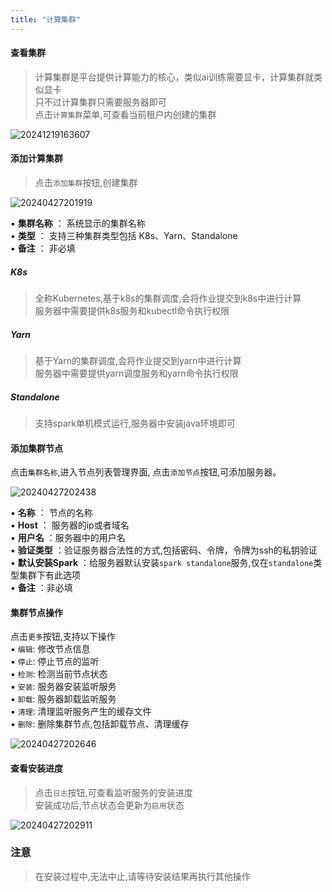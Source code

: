 ```yaml
---
title: "计算集群"
---
```


#### 查看集群

> 计算集群是平台提供计算能力的核心，类似ai训练需要显卡，计算集群就类似显卡 <br/>
> 只不过计算集群只需要服务器即可 <br/>
> 点击`计算集群`菜单,可查看当前租户内创建的集群 <br/>

![20241219163607](https://img.isxcode.com/picgo/20241219163607.png)

#### 添加计算集群

> 点击`添加集群`按钮,创建集群

![20240427201919](https://img.isxcode.com/picgo/20240427201919.png)

▪ **集群名称** ： 系统显示的集群名称 <br/>
▪ **类型** ： 支持三种集群类型包括 K8s、Yarn、Standalone <br/>
▪ **备注** ： 非必填

##### K8s

> 全称Kubernetes,基于k8s的集群调度,会将作业提交到k8s中进行计算 <br/>
> 服务器中需要提供k8s服务和kubectl命令执行权限

##### Yarn

> 基于Yarn的集群调度,会将作业提交到yarn中进行计算 <br/>
> 服务器中需要提供yarn调度服务和yarn命令执行权限

##### Standalone

> 支持spark单机模式运行,服务器中安装java环境即可

#### 添加集群节点

点击`集群名称`,进入节点列表管理界面, 点击`添加节点`按钮,可添加服务器。

![20240427202438](https://img.isxcode.com/picgo/20240427202438.png)

▪ **名称** ： 节点的名称 <br/>
▪ **Host** ： 服务器的ip或者域名 <br/>
▪ **用户名** ：服务器中的用户名 <br/>
▪ **验证类型** ：验证服务器合法性的方式,包括密码、令牌，令牌为ssh的私钥验证 <br/>
▪ **默认安装Spark** ：给服务器默认安装`spark standalone`服务,仅在`standalone`类型集群下有此选项 <br/>
▪ **备注** ：非必填

#### 集群节点操作

点击`更多`按钮,支持以下操作 <br/>
▪ `编辑`: 修改节点信息 <br/>
▪ `停止`: 停止节点的监听 <br/>
▪ `检测`: 检测当前节点状态 <br/>
▪ `安装`: 服务器安装监听服务 <br/>
▪ `卸载`: 服务器卸载监听服务 <br/>
▪ `清理`: 清理监听服务产生的缓存文件 <br/>
▪ `删除`: 删除集群节点,包括卸载节点、清理缓存 <br/>

![20240427202646](https://img.isxcode.com/picgo/20240427202646.png)

#### 查看安装进度

> 点击`日志`按钮,可查看监听服务的安装进度 <br/>
> 安装成功后,节点状态会更新为`启用`状态

![20240427202911](https://img.isxcode.com/picgo/20240427202911.png)

### 注意

> 在安装过程中,无法中止,请等待安装结果再执行其他操作